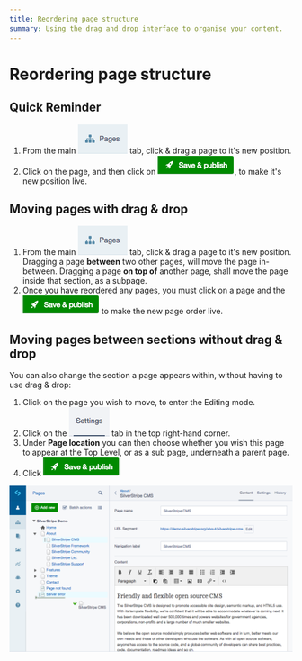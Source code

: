 ```yaml
---
title: Reordering page structure
summary: Using the drag and drop interface to organise your content.
---
```


# Reordering page structure

## Quick Reminder
 1. From the main ![pages tab single](../../_images/pages-tab-single.png) tab, click & drag a page to it's new position.
 2. Click on the page, and then click on ![save publish](../../_images/save-publish.png), to make it's new position live.

## Moving pages with drag & drop

 1. From the main ![pages tab single](../../_images/pages-tab-single.png) tab, click & drag a page to it's new position.
Dragging a page **between** two other pages, will move the page in-between.
Dragging a page **on top of** another page, shall move the page inside that section, as a subpage.
 2. Once you have reordered any pages, you must click on a page and the ![save publish](../../_images/save-publish.png) to make the new page order live.

## Moving pages between sections without drag & drop

You can also change the section a page appears within, without having to use drag & drop:

 1. Click on the page you wish to move, to enter the Editing mode.
 2. Click on the ![settings tab](../../_images/settings-tab.png) tab in the top right-hand corner.
 3. Under **Page location** you can then choose whether you wish this page to appear at the Top Level, or as a sub page, underneath a parent page.
 4. Click ![save publish](../../_images/save-publish.png)

![Moving pages](../../_images/Moving-Pages.png)
